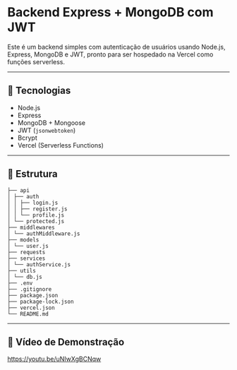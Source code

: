 
# Backend Express + MongoDB com JWT

Este é um backend simples com autenticação de usuários usando Node.js, Express, MongoDB e JWT, pronto para ser hospedado na Vercel como funções serverless.

---

## 🚀 Tecnologias

- Node.js  
- Express  
- MongoDB + Mongoose  
- JWT (`jsonwebtoken`)  
- Bcrypt  
- Vercel (Serverless Functions)

---

## 📁 Estrutura

```
├── api
│ ├── auth
│ │ ├── login.js
│ │ ├── register.js
│ │ └── profile.js
│ └── protected.js
├── middlewares
│ └── authMiddleware.js
├── models
│ └── user.js
├── requests
├── services
│ └── authService.js
├── utils
│ └── db.js
├── .env
├── .gitignore
├── package.json
├── package-lock.json
├── vercel.json
└── README.md
```

---

## 🎥 Vídeo de Demonstração

https://youtu.be/uNIwXgBCNqw

